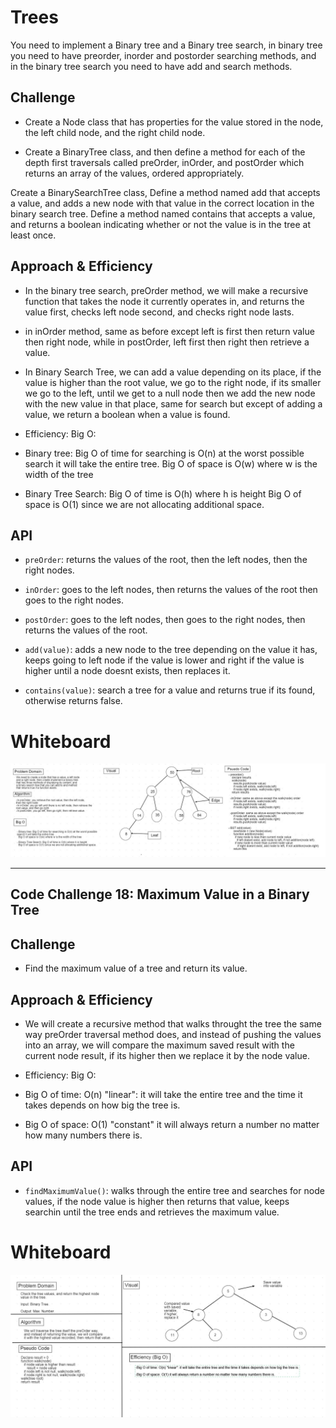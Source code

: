 # Trees

You need to implement a Binary tree and a Binary tree search, in binary tree you need to have preorder, inorder and postorder searching methods, and in the binary tree search you need to have add and search methods. 

## Challenge

- Create a Node class that has properties for the value stored in the node, the left child node, and the right child node.

- Create a BinaryTree class, and then define a method for each of the depth first traversals called preOrder, inOrder, and postOrder which returns an array of the values, ordered appropriately.


Create a BinarySearchTree class, Define a method named add that accepts a value, and adds a new node with that value in the correct location in the binary search tree.
Define a method named contains that accepts a value, and returns a boolean indicating whether or not the value is in the tree at least once.

## Approach & Efficiency

- In the binary tree search, preOrder method, we will make a recursive function that takes the node it currently operates in, and returns the value first, checks left node second, and checks right node lasts.
- in inOrder method, same as before except left is first then return value then right node, while in postOrder, left first then right then retrieve a value.

- In Binary Search Tree, we can add a value depending on its place, if the value is higher than the root value, we go to the right node, if its smaller we go to the left, until we get to a null node then we add the new node with the new value in that place, same for search but except of adding a value, we return a boolean when a value is found.

* Efficiency: Big O:

- Binary tree: Big O of time for searching is O(n) at the worst possible
search it will take the entire tree.
  Big O of space is O(w) where w is the width of the tree

- Binary Tree Search: Big O of time is O(h) where h is height
  Big O of space is O(1) since we are not allocating additional space.

## API

- `preOrder`: returns the values of the root, then the left nodes, then the right nodes.

- `inOrder`: goes to the left nodes, then returns the values of the  root then goes to the right nodes.

- `postOrder`: goes to the left nodes, then goes to the right nodes, then returns the values of the root.

- `add(value)`: adds a new node to the tree depending on the value it has, keeps going to left node if the value is lower and right if the value is higher until a node doesnt exists, then replaces it.

- `contains(value)`: search a tree for a value and returns true if its found, otherwise returns false.

# Whiteboard
![tree](../../assets/tree2.jpg)

------------------------------------------------------------------------------

## Code Challenge 18: Maximum Value in a Binary Tree

## Challenge

* Find the maximum value of a tree and return its value.

## Approach & Efficiency

* We will create a recursive method that walks throught the tree the same way preOrder traversal method does, and instead of pushing the values into an array, we will compare the maximum saved result with the current node result, if its higher then we replace it by the node value.

* Efficiency: Big O:

- Big O of time: O(n) "linear": it will take the entire tree and the time it takes depends on how big the tree is.

- Big O of space: O(1) "constant" it will always return a number no matter how many numbers there is.

## API

- `findMaximumValue()`: walks through the entire tree and searches for node values, if the node value is higher then returns that value, keeps searchin until the tree ends and retrieves the maximum value.

# Whiteboard
![maxvalue](../../assets/maxvalue.jpg)
